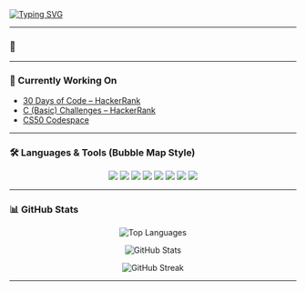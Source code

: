 <div>
  <a href="https://git.io/typing-svg">
    <img src="https://readme-typing-svg.vercel.app?&pause=1000&color=FFFFFF&width=435&lines=Hi+%F0%9F%91%8B%2C+I'm+ALSN-24;Craftsman" alt="Typing SVG" />
  </a>
</div>


---

### 🔗 
<p align="center">
  <!-- Add your social links here -->
  <!-- Example:
  <a href="https://linkedin.com/in/your-profile" target="_blank" rel="noopener">
    <img src="https://cdn-icons-png.flaticon.com/512/174/174857.png" width="28" height="28" alt="LinkedIn"/>
  </a>
  -->
</p>

---

### 🚧 Currently Working On
- [30 Days of Code – HackerRank](https://www.hackerrank.com/domains/tutorials/30-days-of-code)  
- [C (Basic) Challenges – HackerRank](https://www.hackerrank.com/domains/c?filters%5Bskills%5D%5B%5D=C%20%28Basic%29)  
- [CS50 Codespace](https://cs50.dev/)  

---

### 🛠️ Languages & Tools (Bubble Map Style)

<p align="center">
  <img src="https://img.shields.io/badge/C-black?style=for-the-badge&logo=c&logoColor=white"/>
  <img src="https://img.shields.io/badge/Java-black?style=for-the-badge&logo=java&logoColor=white"/>
  <img src="https://img.shields.io/badge/JavaScript-black?style=for-the-badge&logo=javascript&logoColor=white"/>
  <img src="https://img.shields.io/badge/Python-black?style=for-the-badge&logo=python&logoColor=white"/>
  <img src="https://img.shields.io/badge/HTML5-black?style=for-the-badge&logo=html5&logoColor=white"/>
  <img src="https://img.shields.io/badge/CSS3-black?style=for-the-badge&logo=css3&logoColor=white"/>
  <img src="https://img.shields.io/badge/Bootstrap-black?style=for-the-badge&logo=bootstrap&logoColor=white"/>
  <img src="https://img.shields.io/badge/Figma-black?style=for-the-badge&logo=figma&logoColor=white"/>
</p>

---

### 📊 GitHub Stats


<p align="center">
  <img src="https://github-readme-stats.vercel.app/api/top-langs?username=alsn-24&show_icons=true&layout=compact&theme=dark&bg_color=000000&title_color=ffffff&text_color=ffffff" 
       alt="Top Languages" 
       onerror="this.onerror=null; this.src='https://i.gifer.com/ZZ5H.gif';"/>
</p>

<p align="center">
  <img src="https://github-readme-stats.vercel.app/api?username=alsn-24&show_icons=true&theme=dark&bg_color=000000&title_color=ffffff&text_color=ffffff" 
       alt="GitHub Stats" 
       onerror="this.onerror=null; this.src='https://i.gifer.com/ZZ5H.gif';"/>
</p>

<p align="center">
  <img src="https://github-readme-streak-stats.herokuapp.com/?user=alsn-24&theme=black-ice&background=000000&stroke=ffffff&ring=ffffff&fire=ffffff&currStreakLabel=ffffff" 
       alt="GitHub Streak" 
       onerror="this.onerror=null; this.src='https://i.gifer.com/ZZ5H.gif';"/>
</p>

---
